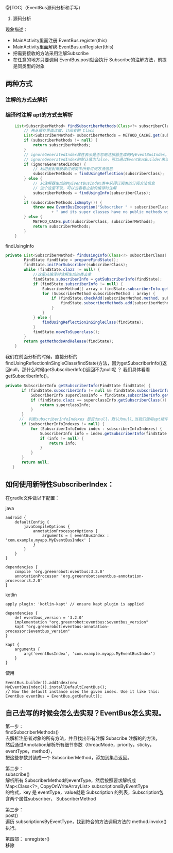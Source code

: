 @[TOC]（EventBus源码分析和手写)

1. 源码分析

现象描述：

- MainActivity里面注册 EventBus.register(this) 
- MainActivity里面解绑 EventBus.unRegister(this) 
- 把需要接收的方法采用注解Subscribe
- 在任意的地方只要调用 EventBus.post就会执行 Subscribe的注解方法，前提是同类型的对象

## 两种方式

### 注解的方式去解析

### 编译时注解 apt的方式去解析

``` java
    List<SubscriberMethod> findSubscriberMethods(Class<?> subscriberClass) {
        // 先从缓存里面读取，订阅者的 Class
        List<SubscriberMethod> subscriberMethods = METHOD_CACHE.get(subscriberClass);
        if (subscriberMethods != null) {
            return subscriberMethods;
        }
        // ignoreGeneratedIndex属性表示是否忽略注解器生成的MyEventBusIndex。
        // ignoreGeneratedIndex的默认值为false，可以通过EventBusBuilder来设置它的值
        if (ignoreGeneratedIndex) {
            // 利用反射来获取订阅类中所有订阅方法信息
            subscriberMethods = findUsingReflection(subscriberClass);
        } else {
            // 从注解器生成的MyEventBusIndex类中获得订阅类的订阅方法信息
            // 这个这里不说，可以去看看之前的编译时注解
            subscriberMethods = findUsingInfo(subscriberClass);
        }
        if (subscriberMethods.isEmpty()) {
            throw new EventBusException("Subscriber " + subscriberClass
                    + " and its super classes have no public methods with the @Subscribe annotation");
        } else {
            METHOD_CACHE.put(subscriberClass, subscriberMethods);
            return subscriberMethods;
        }
    }
```

findUsingInfo

```java
private List<SubscriberMethod> findUsingInfo(Class<?> subscriberClass) {
        FindState findState = prepareFindState();
        findState.initForSubscriber(subscriberClass);
        while (findState.clazz != null) {
        	//这里从编译时注解生成的类去拿
            findState.subscriberInfo = getSubscriberInfo(findState);
            if (findState.subscriberInfo != null) {
                SubscriberMethod[] array = findState.subscriberInfo.getSubscriberMethods();
                for (SubscriberMethod subscriberMethod : array) {
                    if (findState.checkAdd(subscriberMethod.method, subscriberMethod.eventType)) {
                        findState.subscriberMethods.add(subscriberMethod);
                    }
                }
            } else {
                findUsingReflectionInSingleClass(findState);
            }
            findState.moveToSuperclass();
        }
        return getMethodsAndRelease(findState);
    }
```

我们在前面分析的时候，直接分析的 findUsingReflectionInSingleClass(findState)方法，因为getSubscriberInfo()返回null，那什么时候getSubscriberInfo()返回不为null呢 ？ 我们具体看看getSubscriberInfo()。

``` java
private SubscriberInfo getSubscriberInfo(FindState findState) {
       if (findState.subscriberInfo != null && findState.subscriberInfo.getSuperSubscriberInfo() != null) {
           SubscriberInfo superclassInfo = findState.subscriberInfo.getSuperSubscriberInfo();
           if (findState.clazz == superclassInfo.getSubscriberClass()) {
               return superclassInfo;
           }
       }
      //  判断subscriberInfoIndexes 是否为null，默认为null,当我们使用apt插件构建代码 的时候，可以手动的调用EventBusBuilder的addIndex，将subscriberInfoIndexes 进行赋值。
       if (subscriberInfoIndexes != null) {
           for (SubscriberInfoIndex index : subscriberInfoIndexes) {
               SubscriberInfo info = index.getSubscriberInfo(findState.clazz);
               if (info != null) {
                   return info;
               }
           }
       }
       return null;
   }
```

## 如何使用新特性SubscriberIndex：
在gradle文件做以下配置：

java

```
android {
    defaultConfig {
        javaCompileOptions {
            annotationProcessorOptions {
                arguments = [ eventBusIndex : 'com.example.myapp.MyEventBusIndex' ]
            }
        }
    }
}

dependencies {
    compile 'org.greenrobot:eventbus:3.2.0'
    annotationProcessor 'org.greenrobot:eventbus-annotation-processor:3.2.0'
}
```

kotlin

```
apply plugin: 'kotlin-kapt' // ensure kapt plugin is applied
 
dependencies {
    def eventbus_version = '3.2.0'
    implementation "org.greenrobot:eventbus:$eventbus_version"
    kapt "org.greenrobot:eventbus-annotation-processor:$eventbus_version"
}
 
kapt {
    arguments {
        arg('eventBusIndex', 'com.example.myapp.MyEventBusIndex')
    }
}
```

使用
```
EventBus.builder().addIndex(new MyEventBusIndex()).installDefaultEventBus();
// Now the default instance uses the given index. Use it like this:
EventBus eventBus = EventBus.getDefault();
```



## 自己去写的时候会怎么去实现？EventBus怎么实现。

第一步：  
findSubscriberMethods()  
去解析注册者对象的所有方法，并且找出带有注解 Subscribe 注解的的方法，  
然后通过Annotation解析所有细节参数（threadMode，priority，sticky，eventType，method），  
把这些参数封装成一个 SubscriberMethod，添加到集合返回。  

第二步：  
subscribe()  
解析所有 SubscriberMethod的eventType，然后按照要求解析成   
Map<Class<?>, CopyOnWriteArrayList<Subscription>> subscriptionsByEventType  
的格式，key 是 eventType，value就是 Subscription 的列表，Subscription包含两个属性subscriber，  SubscriberMethod  

第三步：  
post()  
遍历 subscriptionsByEventType，找到符合的方法调用方法的 method.invoke() 执行。  

第四部：
unregister()  
移除   































































 


      
     
 

